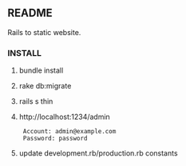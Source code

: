 ## README

Rails to static website.

### INSTALL

1. bundle install
2. rake db:migrate
3. rails s thin
4. http://localhost:1234/admin
	
		Account: admin@example.com
		Password: password

5. update development.rb/production.rb constants